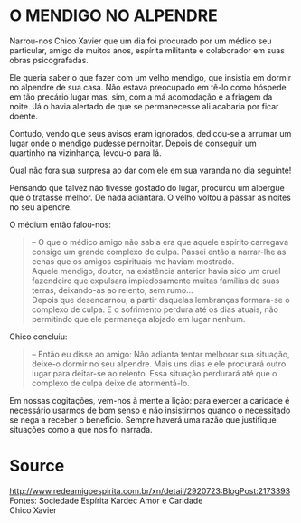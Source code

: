 # O MENDIGO NO ALPENDRE

Narrou-nos Chico Xavier que um dia foi procurado por um médico seu particular, amigo de muitos anos, espírita militante e colaborador em suas obras psicografadas.

Ele queria saber o que fazer com um velho mendigo, que insistia em dormir no alpendre de sua casa. Não estava preocupado em tê-lo como hóspede em tão precário lugar mas, sim, com a má acomodação e a friagem da noite. Já o havia alertado de que se permanecesse ali acabaria por ficar doente.

Contudo, vendo que seus avisos eram ignorados, dedicou-se a arrumar um lugar onde o mendigo pudesse pernoitar. Depois de conseguir um quartinho na vizinhança, levou-o para lá.

Qual não fora sua surpresa ao dar com ele em sua varanda no dia seguinte!

Pensando que talvez não tivesse gostado do lugar, procurou um albergue que o tratasse melhor. De nada adiantara. O velho voltou a passar as noites no seu alpendre.

O médium então falou-nos:
> – O que o médico amigo não sabia era que aquele espírito carregava consigo um grande complexo de culpa. Passei então a narrar-lhe as cenas que os amigos espirituais me haviam mostrado.  
Aquele mendigo, doutor, na existência anterior havia sido um cruel fazendeiro que expulsara impiedosamente muitas famílias de suas terras, deixando-as ao relento, sem rumo…  
Depois que desencarnou, a partir daquelas lembranças formara-se o complexo de culpa. E o sofrimento perdura até os dias atuais, não permitindo que ele permaneça alojado em lugar nenhum.  

Chico concluiu:
> – Então eu disse ao amigo: Não adianta tentar melhorar sua situação, deixe-o dormir no seu alpendre. Mais uns dias e ele procurará outro lugar para deitar-se ao relento. Essa situação perdurará até que o complexo de culpa deixe de atormentá-lo.

Em nossas cogitações, vem-nos à mente a lição: para exercer a caridade é necessário usarmos de bom senso e não insistirmos quando o necessitado se nega a receber o benefício. Sempre haverá uma razão que justifique situações como a que nos foi narrada.

# Source
http://www.redeamigoespirita.com.br/xn/detail/2920723:BlogPost:2173393  
Fontes: Sociedade Espírita Kardec Amor e Caridade  
Chico Xavier  
